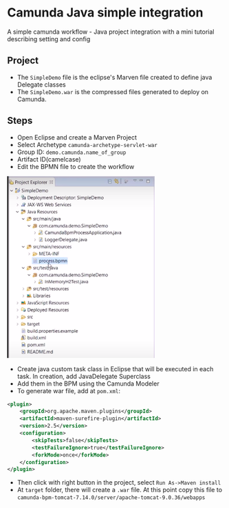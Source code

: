 # Camunda Java simple integration
A simple camunda workflow - Java project integration with a mini tutorial describing setting and config

## Project

- The `SimpleDemo` file is the eclipse's Marven file created to define java Delegate 
classes
- The `SimpleDemo.war` is the compressed files generated to deploy on Camunda.

## Steps

- Open Eclipse and create a Marven Project
- Select Archetype `camunda-archetype-servlet-war`
- Group ID: `demo.camunda.name_of_group`
- Artifact ID(camelcase)
- Edit the BPMN file to create the workflow

![bpmf-file](./bpmn-file.png)

- Create java custom task class in Eclipse that will be executed in each task. In 
creation, add JavaDelegate Superclass
- Add them in the BPM using the Camunda Modeler
- To generate war file, add at `pom.xml`:

```xml
<plugin>
    <groupId>org.apache.maven.plugins</groupId>
    <artifactId>maven-surefire-plugin</artifactId>
    <version>2.5</version>
    <configuration>
        <skipTests>false</skipTests>
        <testFailureIgnore>true</testFailureIgnore>
        <forkMode>once</forkMode>
    </configuration>
</plugin> 
```

- Then click with right button in the project, select `Run As->Maven install`
- At `target` folder, there will create a `.war` file. At this point copy this file 
 to `camunda-bpm-tomcat-7.14.0/server/apache-tomcat-9.0.36/webapps`

